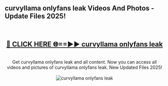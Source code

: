 <h2>curvyllama onlyfans leak Videos And Photos - Update Files 2025!</h2>
<br>
<div align="center">
<h2><a href="https://top-ai-tools.click/QrbHav" rel="nofollow">🔴 CLICK HERE 🌐==►► curvyllama onlyfans leak</a></h2>
<br>
Get curvyllama onlyfans leak and all content. Now you can access all videos and pictures of curvyllama onlyfans leak. New Updated Files 2025!
<br>
<br>
<a href="https://top-ai-tools.click/QrbHav" rel="nofollow" data-target="animated-image.originalLink"><img src="https://i.ibb.co.com/WyWwxjT/player-gif2.gif" alt="curvyllama onlyfans leak" style="max-width: 100%; display: inline-block;" data-target="animated-image.originalImage"></a>
</div>
<br>